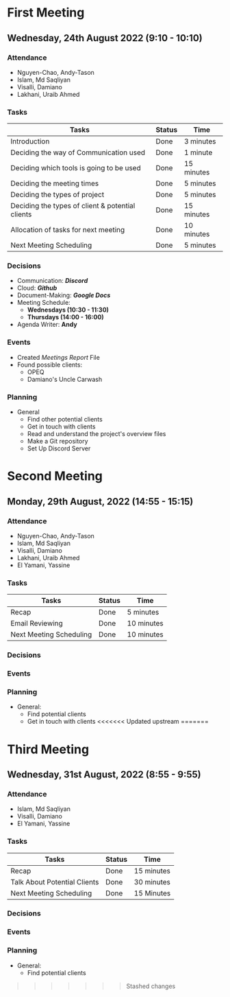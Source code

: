 # **First Meeting**

## Wednesday, 24th August 2022 (9:10 - 10:10)

### **Attendance**

- Nguyen-Chao, Andy-Tason
- Islam, Md Saqliyan
- Visalli, Damiano
- Lakhani, Uraib Ahmed

### **Tasks**

Tasks | Status | Time
--- | --- | ---
Introduction | Done | 3 minutes
Deciding the way of Communication used | Done | 1 minute
Deciding which tools is going to be used | Done | 15 minutes
Deciding the meeting times | Done | 5 minutes
Deciding the types of project | Done | 5 minutes
Deciding the types of client & potential clients | Done | 15 minutes
Allocation of tasks for next meeting | Done | 10 minutes
Next Meeting Scheduling | Done | 5 minutes

### **Decisions**

- Communication: ***Discord***
- Cloud: ***Github***
- Document-Making: ***Google Docs***
- Meeting Schedule:
  - **Wednesdays (10:30 - 11:30)**
  - **Thursdays (14:00 - 16:00)**
- Agenda Writer: **Andy**

### **Events**

- Created *Meetings Report* File
- Found possible clients:
  - OPEQ
  - Damiano's Uncle Carwash

### **Planning**

- General
  - Find other potential clients
  - Get in touch with clients
  - Read and understand the project's overview files
  - Make a Git repository
  - Set Up Discord Server

# **Second Meeting**

## Monday, 29th August, 2022 (14:55 - 15:15)

### **Attendance**

- Nguyen-Chao, Andy-Tason
- Islam, Md Saqliyan
- Visalli, Damiano
- Lakhani, Uraib Ahmed
- El Yamani, Yassine

### **Tasks**

Tasks | Status | Time
--- | --- | ---
Recap | Done | 5 minutes
Email Reviewing | Done | 10 minutes
Next Meeting Scheduling | Done | 10 minutes

### **Decisions**

### **Events**

### **Planning**

- General:
  - Find potential clients
  - Get in touch with clients
<<<<<<< Updated upstream
=======

# **Third Meeting**

## Wednesday, 31st August, 2022 (8:55 - 9:55)

### **Attendance**

- Islam, Md Saqliyan
- Visalli, Damiano
- El Yamani, Yassine

### **Tasks**

Tasks | Status | Time
---| --- | ---
Recap | Done | 15 minutes
Talk About Potential Clients | Done | 30 minutes
Next Meeting Scheduling | Done | 15 Minutes

 ### **Decisions**
 
 ### **Events**
 
 ### **Planning**
 - General:
   - Find potential clients
>>>>>>> Stashed changes
